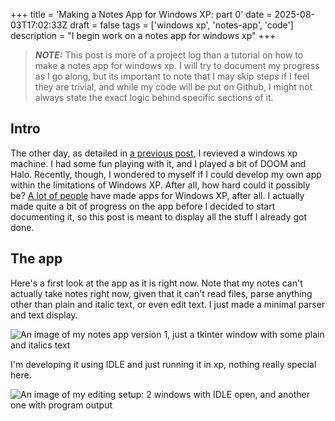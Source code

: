 +++
title = 'Making a Notes App for Windows XP: part 0'
date = 2025-08-03T17:02:33Z
draft = false
tags = ['windows xp', 'notes-app', 'code']
description = "I begin work on a notes app for windows xp"
+++

<audio id="page-sound" autoplay=True>
    <source src="/audio-effects/xp.mp3">
</audio>

<script>
  var audio = document.getElementById("page-sound");
  audio.volume = 0.1;
</script>


> **_NOTE:_**  This post is more of a project log than a tutorial on how to make a notes app for windows xp. I will try to document my progress as I go along, but its important to note that I may skip steps if I feel they are trivial, and while my code will be put on Github, I might not always state the exact logic behind specific sections of it.

## Intro
The other day, as detailed in [a previous post](/windowsxp), I revieved a windows xp machine. I had some fun playing with it, and I played a bit of DOOM and Halo. Recently, though, I wondered to myself if I could develop my own app within the limitations of Windows XP. After all, how hard could it possibly be? [A lot of people](https://archive.org/details/cd-roms) have made apps for Windows XP, after all. I actually made quite a bit of progress on the app before I decided to start documenting it, so this post is meant to display all the stuff I already got done.

## The app

Here's a first look at the app as it is right now. Note that my notes can't actually take notes right now, given that it can't read files, parse anything other than plain and italic text, or even edit text. I just made a minimal parser and text display.

![An image of my notes app version 1, just a tkinter window with some plain and italics text](/images/editorv1.png "My notes app, version 1")

I'm developing it using IDLE and just running it in xp, nothing really special here.

![An image of my editing setup: 2 windows with IDLE open, and another one with program output](/images/setup.png "My editing setup")


